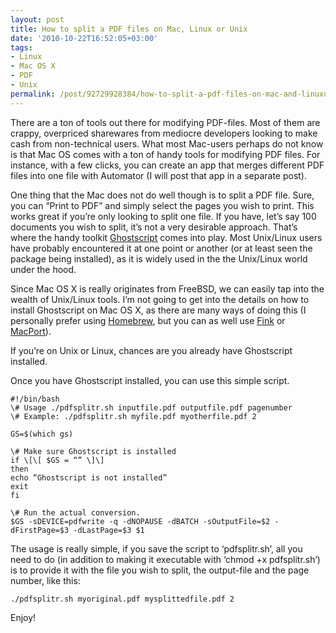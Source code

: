 ```yaml
---
layout: post
title: How to split a PDF files on Mac, Linux or Unix
date: '2010-10-22T16:52:05+03:00'
tags:
- Linux
- Mac OS X
- PDF
- Unix
permalink: /post/92729928384/how-to-split-a-pdf-files-on-mac-and-linuxunix
---
```

There are a ton of tools out there for modifying PDF-files. Most of them are crappy, overpriced sharewares from mediocre developers looking to make cash from non-technical users. What most Mac-users perhaps do not know is that Mac OS comes with a ton of handy tools for modifying PDF files. For instance, with a few clicks, you can create an app that merges different PDF files into one file with Automator (I will post that app in a separate post).

One thing that the Mac does not do well though is to split a PDF file. Sure, you can “Print to PDF” and simply select the pages you wish to print. This works great if you’re only looking to split one file. If you have, let’s say 100 documents you wish to split, it’s not a very desirable approach. That’s where the handy toolkit [Ghostscript](http://pages.cs.wisc.edu/~ghost/) comes into play. Most Unix/Linux users have probably encountered it at one point or another (or at least seen the package being installed), as it is widely used in the the Unix/Linux world under the hood.  
  
Since Mac OS X is really originates from FreeBSD, we can easily tap into the wealth of Unix/Linux tools. I’m not going to get into the details on how to install Ghostscript on Mac OS X, as there are many ways of doing this (I personally prefer using [Homebrew](http://github.com/mxcl/homebrew), but you can as well use [Fink](http://www.finkproject.org/) or [MacPort](http://www.macports.org/)).

If you’re on Unix or Linux, chances are you already have Ghostscript installed.

Once you have Ghostscript installed, you can use this simple script.

    #!/bin/bash  
    \# Usage ./pdfsplitr.sh inputfile.pdf outputfile.pdf pagenumber  
    \# Example: ./pdfsplitr.sh myfile.pdf myotherfile.pdf 2
    
    GS=$(which gs)
    
    \# Make sure Ghostscript is installed  
    if \[\[ $GS = “” \]\]  
    then  
    echo “Ghostscript is not installed”  
    exit  
    fi
    
    \# Run the actual conversion.  
    $GS -sDEVICE=pdfwrite -q -dNOPAUSE -dBATCH -sOutputFile=$2 -dFirstPage=$3 -dLastPage=$3 $1

The usage is really simple, if you save the script to ‘pdfsplitr.sh’, all you need to do (in addition to making it executable with ‘chmod +x pdfsplitr.sh’) is to provide it with the file you wish to split, the output-file and the page number, like this:

    ./pdfsplitr.sh myoriginal.pdf mysplittedfile.pdf 2

Enjoy!
